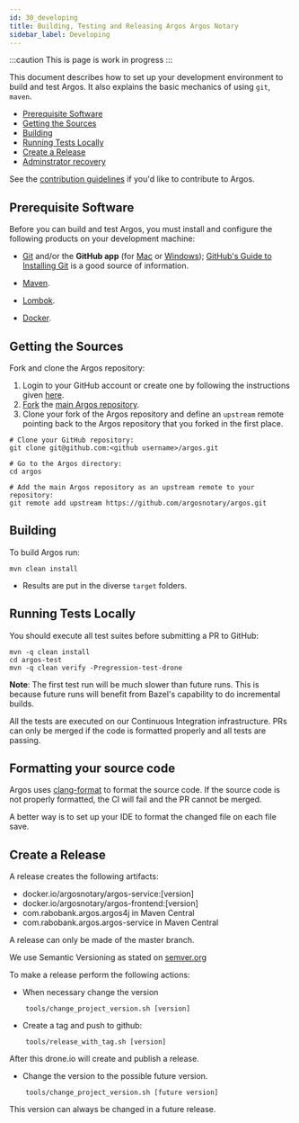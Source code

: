 ```yaml
---
id: 30_developing
title: Building, Testing and Releasing Argos Argos Notary
sidebar_label: Developing
---
```

:::caution
This is page is work in progress
:::

This document describes how to set up your development environment to build and test Argos.
It also explains the basic mechanics of using `git`, `maven`.

* [Prerequisite Software](#prerequisite-software)
* [Getting the Sources](#getting-the-sources)
* [Building](#building)
* [Running Tests Locally](#running-tests-locally)
* [Create a Release](#create-a-release)
* [Adminstrator recovery](#administrator)

See the [contribution guidelines](https://github.com/argosnotary/argos-parent/blob/master/CONTRIBUTING.md)
if you'd like to contribute to Argos.

## Prerequisite Software

Before you can build and test Argos, you must install and configure the
following products on your development machine:

* [Git](http://git-scm.com) and/or the **GitHub app** (for [Mac](http://mac.github.com) or
  [Windows](http://windows.github.com)); [GitHub's Guide to Installing
  Git](https://help.github.com/articles/set-up-git) is a good source of information.

* [Maven](https://maven.apache.org).

* [Lombok](https://projectlombok.org).

* [Docker](https://www.docker.com).


## Getting the Sources

Fork and clone the Argos repository:

1. Login to your GitHub account or create one by following the instructions given
   [here](https://github.com/signup/free).
2. [Fork](http://help.github.com/forking) the [main Argos
   repository](https://github.com/argosnotary/argos).
3. Clone your fork of the Argos repository and define an `upstream` remote pointing back to
   the Argos repository that you forked in the first place.

```shell
# Clone your GitHub repository:
git clone git@github.com:<github username>/argos.git

# Go to the Argos directory:
cd argos

# Add the main Argos repository as an upstream remote to your repository:
git remote add upstream https://github.com/argosnotary/argos.git
```

## Building

To build Argos run:

```shell
mvn clean install
```

* Results are put in the diverse `target` folders.

## Running Tests Locally

You should execute all test suites before submitting a PR to GitHub:

```shell
mvn -q clean install
cd argos-test
mvn -q clean verify -Pregression-test-drone

```

**Note**: The first test run will be much slower than future runs. This is because future runs will
benefit from Bazel's capability to do incremental builds.

All the tests are executed on our Continuous Integration infrastructure. PRs can only be
merged if the code is formatted properly and all tests are passing.

<a name="clang-format"></a>
## Formatting your source code

Argos uses [clang-format](http://clang.llvm.org/docs/ClangFormat.html) to format the source code.
If the source code is not properly formatted, the CI will fail and the PR cannot be merged.

A better way is to set up your IDE to format the changed file on each file save.

## Create a Release

A release creates the following artifacts:
* docker.io/argosnotary/argos-service:[version]
* docker.io/argosnotary/argos-frontend:[version]
* com.rabobank.argos.argos4j in Maven Central
* com.rabobank.argos.argos-service in Maven Central

A release can only be made of the master branch.

We use Semantic Versioning as stated on [semver.org](http://semver.org)

To make a release perform the following actions:
* When necessary change the version

```
    tools/change_project_version.sh [version]
```
* Create a tag and push to github:

```
    tools/release_with_tag.sh [version]
```
After this drone.io will create and publish a release.
* Change the version to the possible future version.

```
    tools/change_project_version.sh [future version]
```
This version can always be changed in a future release.




